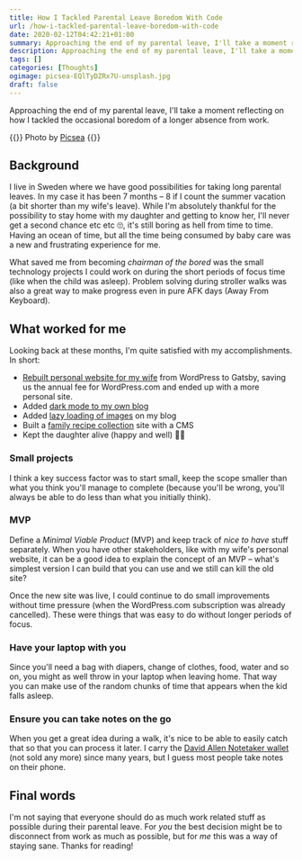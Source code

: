 ```yaml
---
title: How I Tackled Parental Leave Boredom With Code
url: /how-i-tackled-parental-leave-boredom-with-code
date: 2020-02-12T04:42:21+01:00
summary: Approaching the end of my parental leave, I'll take a moment reflecting on how I tackled the occasional boredom of a longer absence from work.
description: Approaching the end of my parental leave, I'll take a moment reflecting on how I tackled the occasional boredom of a longer absence from work.
tags: []
categories: [Thoughts]
ogimage: picsea-EQlTyDZRx7U-unsplash.jpg
draft: false
---
```


Approaching the end of my parental leave, I'll take a moment reflecting on how I tackled the occasional boredom of a longer absence from work.

{{<post-image image="picsea-EQlTyDZRx7U-unsplash.jpg" alt="Stock image of dad reading book for child">}}
Photo by <a href="https://unsplash.com/@picsea?utm_source=unsplash&utm_medium=referral&utm_content=creditCopyText">Picsea</a>
{{</post-image>}}

## Background

I live in Sweden where we have good possibilities for taking long parental leaves. In my case it has been 7 months – 8 if I count the summer vacation (a bit shorter than my wife's leave). While I'm absolutely thankful for the possibility to stay home with my daughter and getting to know her, I'll never get a second chance etc etc 🙄, it's still boring as hell from time to time. Having an ocean of time, but all the time being consumed by baby care was a new and frustrating experience for me. 

What saved me from becoming _chairman of the bored_ was the small technology projects I could work on during the short periods of focus time (like when the child was asleep). Problem solving during stroller walks was also a great way to make progress even in pure AFK days (Away From Keyboard).

## What worked for me

Looking back at these months, I'm quite satisfied with my accomplishments. In short:

* [Rebuilt personal website for my wife][4] from WordPress to Gatsby, saving us the annual fee for WordPress.com and ended up with a more personal site.
* Added [dark mode to my own blog][2]
* Added [lazy loading of images][5] on my blog
* Built a [family recipe collection][3] site with a CMS
* Kept the daughter alive (happy and well) 👶🏻

### Small projects
I think a key success factor was to start small, keep the scope smaller than what you think you'll manage to complete (because you'll be wrong, you'll always be able to do less than what you initially think). 

### MVP
Define a _Minimal Viable Product_ (MVP) and keep track of _nice to have_ stuff separately. When you have other stakeholders, like with my wife's personal website, it can be a good idea to explain the concept of an MVP – what's simplest version I can build that you can use and we still can kill the old site?

Once the new site was live, I could continue to do small improvements without time pressure (when the WordPress.com subscription was already cancelled). These were things that was easy to do without longer periods of focus.

### Have your laptop with you
Since you'll need a bag with diapers, change of clothes, food, water and so on, you might as well throw in your laptop when leaving home. That way you can make use of the random chunks of time that appears when the kid falls asleep.

### Ensure you can take notes on the go
When you get a great idea during a walk, it's nice to be able to easily catch that so that you can process it later. I carry the [David Allen Notetaker wallet][6] (not sold any more) since many years, but I guess most people take notes on their phone.

## Final words

I'm not saying that everyone should do as much work related stuff as possible during their parental leave. For _you_ the best decision might be to disconnect from work as much as possible, but for _me_ this was a way of staying sane. Thanks for reading!


[1]: https://www.urbandictionary.com/define.php?term=chairman%20of%20the%20bored
[2]: /dark-mode-learnings
[3]: https://recept.netlify.com
[4]: /netlify-cms
[5]: /lazy-loading-images-in-hugo
[6]: https://www.google.com/search?q=david+allen+notetaker+wallet

